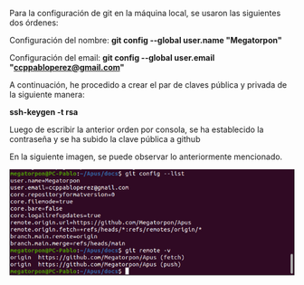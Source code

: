 Para la configuración de git en la máquina local, se usaron las siguientes dos órdenes:

Configuración del nombre: **git config --global user.name "Megatorpon"**

Configuración del email: **git config --global user.email "ccppabloperez@gmail.com"**


A continuación, he procedido a crear el par de claves pública y privada de la siguiente manera:

**ssh-keygen -t rsa**

Luego de escribir la anterior orden por consola, se ha establecido la contraseña y se ha subido la clave pública a github


En la siguiente imagen, se puede observar lo anteriormente mencionado.


![Configuracion](https://github.com/Megatorpon/Apus/blob/main/docs/img/config-git.png)
